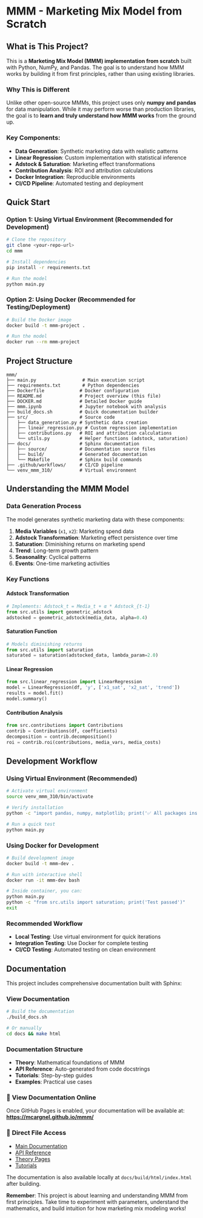 # MMM - Marketing Mix Model from Scratch

## What is This Project?

This is a **Marketing Mix Model (MMM) implementation from scratch** built with Python, NumPy, and Pandas. The goal is to understand how MMM works by building it from first principles, rather than using existing libraries.

### Why This is Different
Unlike other open-source MMMs, this project uses only **numpy and pandas** for data manipulation. While it may perform worse than production libraries, the goal is to **learn and truly understand how MMM works** from the ground up.

### Key Components:
- **Data Generation**: Synthetic marketing data with realistic patterns
- **Linear Regression**: Custom implementation with statistical inference
- **Adstock & Saturation**: Marketing effect transformations
- **Contribution Analysis**: ROI and attribution calculations
- **Docker Integration**: Reproducible environments
- **CI/CD Pipeline**: Automated testing and deployment

## Quick Start

### Option 1: Using Virtual Environment (Recommended for Development)
```bash
# Clone the repository
git clone <your-repo-url>
cd mmm

# Install dependencies
pip install -r requirements.txt

# Run the model
python main.py
```

### Option 2: Using Docker (Recommended for Testing/Deployment)
```bash
# Build the Docker image
docker build -t mmm-project .

# Run the model
docker run --rm mmm-project
```

## Project Structure

```
mmm/
├── main.py                 # Main execution script
├── requirements.txt        # Python dependencies
├── Dockerfile             # Docker configuration
├── README.md              # Project overview (this file)
├── DOCKER.md              # Detailed Docker guide
├── mmm.ipynb              # Jupyter notebook with analysis
├── build_docs.sh          # Quick documentation builder
├── src/                   # Source code
│   ├── data_generation.py # Synthetic data creation
│   ├── linear_regression.py # Custom regression implementation
│   ├── contributions.py   # ROI and attribution calculations
│   └── utils.py           # Helper functions (adstock, saturation)
├── docs/                  # Sphinx documentation
│   ├── source/            # Documentation source files
│   ├── build/             # Generated documentation
│   └── Makefile           # Sphinx build commands
├── .github/workflows/     # CI/CD pipeline
└── venv_mmm_310/          # Virtual environment
```

## Understanding the MMM Model

### Data Generation Process

The model generates synthetic marketing data with these components:

1. **Media Variables** (`x1`, `x2`): Marketing spend data
2. **Adstock Transformation**: Marketing effect persistence over time
3. **Saturation**: Diminishing returns on marketing spend
4. **Trend**: Long-term growth pattern
5. **Seasonality**: Cyclical patterns
6. **Events**: One-time marketing activities

### Key Functions

#### Adstock Transformation
```python
# Implements: Adstock_t = Media_t + α * Adstock_{t-1}
from src.utils import geometric_adstock
adstocked = geometric_adstock(media_data, alpha=0.4)
```

#### Saturation Function
```python
# Models diminishing returns
from src.utils import saturation
saturated = saturation(adstocked_data, lambda_param=2.0)
```

#### Linear Regression
```python
from src.linear_regression import LinearRegression
model = LinearRegression(df, 'y', ['x1_sat', 'x2_sat', 'trend'])
results = model.fit()
model.summary()
```

#### Contribution Analysis
```python
from src.contributions import Contributions
contrib = Contributions(df, coefficients)
decomposition = contrib.decomposition()
roi = contrib.roi(contributions, media_vars, media_costs)
```

## Development Workflow

### Using Virtual Environment (Recommended)
```bash
# Activate virtual environment
source venv_mmm_310/bin/activate

# Verify installation
python -c "import pandas, numpy, matplotlib; print('✅ All packages installed')"

# Run a quick test
python main.py
```

### Using Docker for Development
```bash
# Build development image
docker build -t mmm-dev .

# Run with interactive shell
docker run -it mmm-dev bash

# Inside container, you can:
python main.py
python -c "from src.utils import saturation; print('Test passed')"
exit
```


### Recommended Workflow
- **Local Testing**: Use virtual environment for quick iterations
- **Integration Testing**: Use Docker for complete testing
- **CI/CD Testing**: Automated testing on clean environment

## Documentation

This project includes comprehensive documentation built with Sphinx:

### View Documentation
```bash
# Build the documentation
./build_docs.sh

# Or manually
cd docs && make html
```

### Documentation Structure
- **Theory**: Mathematical foundations of MMM
- **API Reference**: Auto-generated from code docstrings
- **Tutorials**: Step-by-step guides
- **Examples**: Practical use cases

### 📖 **View Documentation Online**

Once GitHub Pages is enabled, your documentation will be available at:
**https://mcargnel.github.io/mmm/**

### 📁 **Direct File Access**
- [Main Documentation](https://github.com/mcargnel/mmm/blob/development/docs/build/html/index.html)
- [API Reference](https://github.com/mcargnel/mmm/blob/development/docs/build/html/api/index.html)
- [Theory Pages](https://github.com/mcargnel/mmm/blob/development/docs/build/html/theory/index.html)
- [Tutorials](https://github.com/mcargnel/mmm/blob/development/docs/build/html/tutorials/index.html)

The documentation is also available locally at `docs/build/html/index.html` after building.

**Remember**: This project is about learning and understanding MMM from first principles. Take time to experiment with parameters, understand the mathematics, and build intuition for how marketing mix modeling works!